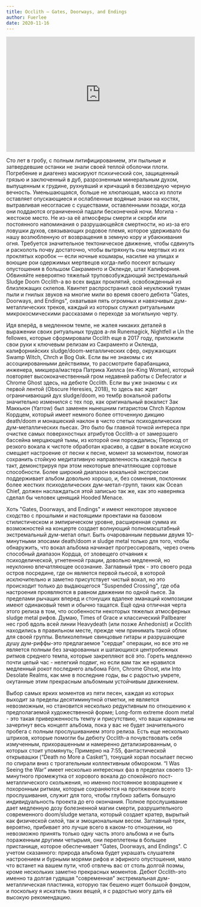 ```yaml
---
title: Occlith — Gates, Doorways, and Endings
author: Fuerlee
date: 2020-11-16
---
```


<iframe style="border: 0; width: 100%; height: 307px;" src="https://bandcamp.com/EmbeddedPlayer/album=1051549156/size=large/bgcol=ffffff/linkcol=0687f5/artwork=small/transparent=true/" seamless><a href="https://transylvaniantapes.bandcamp.com/album/occlith-gates-doorways-and-endings">OCCLITH - GATES, DOORWAYS, AND ENDINGS by OCCLITH</a></iframe>

Сто лет в гробу, с полным литифицированием, эти пыльные и затвердевшие останки не знали своей теплой оболочки плоти. Погребение и диагенез маскируют психический сон, защищенный грязью и заключенный в дуб, разрозненным минеральным духом, выпущенным к грудине, рухнувший и кричащий в беззвездную черную вечность. Уменьшающаяся, больше не хлюпающая, масса из плоти оставляет опускающиеся и ослабленные водяные знаки на костях, вытравливая несогласие с существами, оставленными позади, когда они поддаются ограниченной падали бесконечной ночи. Могила - жестокое место. Не из-за её атмосферы смерти и скорби или постоянного напоминания о разрушающейся смертности, но из-за его ловушки духов, связывающих родовое племя, которое удерживало бы нашу возлюбленную от возвращения в земную кору и убаюкивания огня. Требуется значительное тектоническое движение, чтобы сдвинуть и расколоть почву достаточно, чтобы вытряхнуть сны мертвых из их проклятых коробок — если ночные кошмары, насилие на улицах и воющие рои одержимых мертвецов когда-либо посеют вспышку опустошения в большом Сакраменто и Окленде, штат Калифорния. Обвиняйте невероятно тяжелый труповозбуждающий экстремальный Sludge Doom Occlith-а во всех видах проклятий, освобожденный из близлежащих склепов. Квинтет распространил свой неуклюжий туман пыли и гнилых звуков на многие мили во время своего дебюта "Gates, Doorways, and Endings", охватывая пять огромных и навязчивых дум-металлических треков, каждый из которых служил ритуальными микрокосмическими рассказами о переходе за могильную черту.

Идя вперёд, в медленном темпе, не жалея никаких деталей в выражении своих ритуальных трудов а-ля Runemagick, Nightfell и Un the fellowes, которые сформировали Occlith еще в 2017 году, приложили свои руки к ключевым релизам из Сакраменто и Окленда, калифорнийских sludge/doom-металлических сфер, окружающих Swamp Witch, Chrch и Bog Oak. Если вы не знакомы с их ассоциированными действиями, то рассмотрите барабанщика, инженера, микшера/мастера Патрика Хиллса (ex-King Woman), который повторяет высококачественный гром недавней работы с Defecrator и Chrome Ghost здесь, на дебюте Occlith. Если вы уже знакомы с их первой лентой (Obscure Heresies, 2018), то здесь вас ждет ограничивающий дух sludge/doom, но тембр вокальной работы значительно изменился с тех пор, как оригинальный вокалист Зак Маккьюн (Yarrow) был заменен нынешним гитаристом Chrch Карлом Кордцем, который имеет немного более отточенную дикцию death/doom и монашеский наклон в чисто спетых психоделических дум-металлических пьесах. Это было бы главной точкой интереса при очистке самых поверхностных атрибутов Occlith-а от замерзшего бассейна мерцающей тьмы, из которой они порождались; Переход от резкого вокала к чистоте обработан красиво, а сдвиг в вокале искусно смещает настроение от песни к песне, момент за моментом, помогая сохранить стойкую медитативную направленность каждой пьесы в такт, демонстрируя при этом некоторые впечатляющие сортовые способности. Более широкий диапазон вокальной экспрессии поддерживает альбом довольно хорошо, и, без сомнения, поклонник более жестких психоделических дум-метал-групп, таких как Ocean Chief, должен наслаждаться этой записью так же, как это наверняка сделал бы человек ценящий Hooded Menace.

Хоть "Gates, Doorways, and Endings" и имеют некоторое звуковое сходство с прошлыми и настоящими проектами на базовом стилистическом и эмпирическом уровне, расширенная сумма их возможностей на концерте создает волнующий полномасштабный экстремальный дум-метал опыт. Быть очарованным первыми двумя 10-минутными эпосами death/doom и sludge metal только для того, чтобы обнаружить, что вокал альбома начинает прогрессировать, через очень способный диапазон Кордца, от зловещего отчаяния к психоделической, угнетенной грации, довольно медленной, но неуклонно впечатляющее осознание. Заглавный трек - это своего рода остров посредине, где он является первой пьесой, в которой исключительно и заметно присутствует чистый вокал, но это происходит только до выдающегося "Suspended Crossing", где оба настроения проявляются в равном движении по одной пьесе. За пределами рычащих вперед и стонущих вдалеке эманаций композиции имеют одинаковый темп и обычно тащатся. Ещё одна отличная черта этого релиза в том, что особенности некоторых тяжелых атмосферных sludge metal рифов. Думаю, Times of Grace и классический Pallbearer нес гроб вдоль всей линии Heavydeath (или позже Anhedonist) и Occlith находились в правильном месте, прежде чем принимать такой облик для своей группы. Великолепные свинцовые гитары и разрушающие душу дум-риффы-это предлагаемое "сердце" операции, но все это не является полным без зачарованных и шатающихся центробежных ритмов среднего темпа, которые закрепляют всё это. Гореть медленно почти целый час - нелегкий подвиг, но если вам так же нравился медленный рокот последнего альбома Fórn, Chrome Ghost, или Into Desolate Realms, как мне в последние годы, вы с радостью умрете, окутанные этим прекрасным альбомным устойчивым движением.

Выбор самых ярких моментов из пяти песен, каждая из которых выходит за пределы десятиминутной отметки, не является невозможным, но становится несколько редуктивным по отношению к предполагаемой художественной форме; Long-form extreme doom metal - это такая приверженность темпу и присутствию, что ваши карманы не зачерпнут весь концепт альбома, пока у вас не будет значительного пробега с полным прослушиванием этого релиза. Есть еще несколько штрихов, которые помогли бы дебюту Occlith-а почувствовать себя измученным, прихорашенным и намеренно детализированным, о которых стоит упомянуть; Примерно на 7:55, фантастической открывашки (“Death no More a Casket”), тонущий хорал посылает песню по спирали вниз с трогательным коллективным обмороком. “I Was Seeing the War” имеет несколько интересных фаз в пределах своего 13-минутного промежутка от хорового вокала до спокойного пост-металлического скольжения, но именно постоянное возвращение к похоронным ритмам, которые сохраняются на протяжении всего прослушивания, служит для того, чтобы глубоко забить большую индивидуальность проекта до его окончания. Полное прослушивание дает медленную дозу болезненной магии смерти, разрушительного современного doom/sludge метала, который создает кратер, вырытый как физической силой, так и эмоциональным весом. Заглавный трек, вероятно, прибивает это лучше всего в каком-то отношении, но невозможно принять только одну часть этого альбома и не быть пораженным другими четырьмя, они переплетены в большее пристанище, которое обеспечивает "Gates, Doorways, and Endings". С учетом сказанного: природа альбома будет украшать слушателя настроением и бурными морями рифов и эфирного опустошения, мало что встанет на вашем пути, чтоб отвлечь вас от столь долгой поэмы, кроме нескольких заметно прекрасных моментов. Дебют Occlith-это именно та долгая гудящая "современная" экстремальная дум-металлическая пластинка, которую так бешено ищет большой фэндом, и поскольку я искатель таких вещей, я с радостью могу дать ей высокую рекомендацию.
